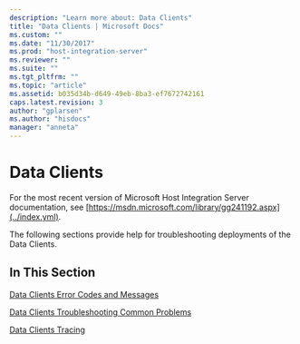 ```yaml
---
description: "Learn more about: Data Clients"
title: "Data Clients | Microsoft Docs"
ms.custom: ""
ms.date: "11/30/2017"
ms.prod: "host-integration-server"
ms.reviewer: ""
ms.suite: ""
ms.tgt_pltfrm: ""
ms.topic: "article"
ms.assetid: b035d34b-d649-49eb-8ba3-ef7672742161
caps.latest.revision: 3
author: "gplarsen"
ms.author: "hisdocs"
manager: "anneta"
---
```

# Data Clients
For the most recent version of Microsoft Host Integration Server documentation, see [https://msdn.microsoft.com/library/gg241192.aspx](../index.yml).  
  
 The following sections provide help for troubleshooting deployments of the Data Clients.  
  
## In This Section  
 [Data Clients Error Codes and Messages](../core/data-clients-error-codes-and-messages.md)  
  
 [Data Clients Troubleshooting Common Problems](../core/data-clients-troubleshooting-common-problems.md)  
  
 [Data Clients Tracing](../core/data-clients-tracing.md)
